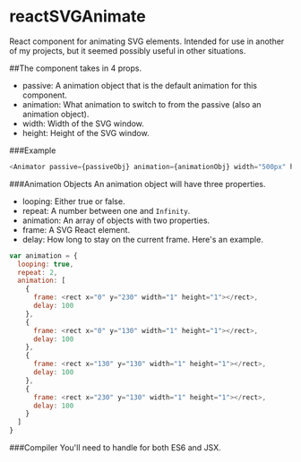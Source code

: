 # reactSVGAnimate
React component for animating SVG elements.
Intended for use in another of my projects, but it seemed possibly useful in other situations.

##The component takes in 4 props.
- passive: A animation object that is the default animation for this component.
- animation: What animation to switch to from the passive (also an animation object).
- width: Width of the SVG window.
- height: Height of the SVG window.

###Example
```javascript
<Animator passive={passiveObj} animation={animationObj} width="500px" height="500px" />
```

###Animation Objects
An animation object will have three properties.
- looping: Either true or false.
- repeat: A number between one and `Infinity`.
- animation: An array of objects with two properties.
 - frame: A SVG React element.
 - delay: How long to stay on the current frame.
Here's an example.
```javascript
var animation = {
  looping: true,
  repeat: 2,
  animation: [
    {
      frame: <rect x="0" y="230" width="1" height="1"></rect>,
      delay: 100
    },
    {
      frame: <rect x="0" y="130" width="1" height="1"></rect>,
      delay: 100
    },
    {
      frame: <rect x="130" y="130" width="1" height="1"></rect>,
      delay: 100
    },
    {
      frame: <rect x="230" y="130" width="1" height="1"></rect>,
      delay: 100
    }
  ]
}
```

###Compiler
You'll need to handle for both ES6 and JSX.
